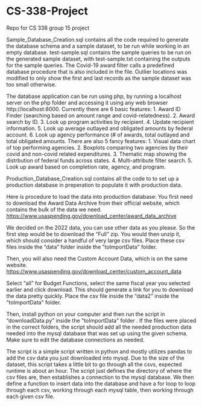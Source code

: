# CS-338-Project
Repo for CS 338 group 15 project

Sample_Database_Creation.sql contains all the code required to generate the database schema and a sample dataset, to be run while working in an empty database.
test-sample.sql contains the sample queries to be run on the generated sample dataset, with test-sample.txt containing the outputs for the sample queries. The Covid-19 award filter calls a predefined database procedure that is also included in the file. Outlier locations was modified to only show the first and last records as the sample dataset was too small otherwise.

The database application can be run using php, by running a localhost server on the php folder and accessing it using any web browser http://localhost:8000.
Currently there are 6 basic features: 1. Award ID Finder (searching based on amount range and covid-relatedness). 2. Award search by ID. 3. Look up program activities by recipient. 4. Update recipient information. 5. Look up average outlayed and obligated amounts by federal account. 6. Look up agency performance (# of awards, total outlayed and total obligated amounts.
There are also 5 fancy features: 1. Visual data chart of top performing agencies. 2. Boxplots comparing two agencies by their covid and non-covid related expenditures. 3. Thematic map showing the distrbution of federal funds across states. 4. Multi-attribute filter search. 5. Look up award based on completion rate, agency, and program.

Production_Database_Creation.sql contains all the code to to set up a production database in preperation to populate it with production data.

Here is procedure to load the data into production database:
You first need to download the Award Data Archive from their official website, which contains the bulk of the data we need. 
https://www.usaspending.gov/download_center/award_data_archive

We decided on the 2022 data, you can use other data as you please. So the first step would be to download the “Full” zip. You would then unzip it, which should consider a handful of very large csv files. Place these csv files inside the “data” folder inside the "toImportData" folder.

Then, you will also need the Custom Account Data, which is on the same website.
https://www.usaspending.gov/download_center/custom_account_data

Select “all” for Budget Functions, select the same fiscal year you selected earlier and click download. This should generate a link for you to download the data pretty quickly. Place the csv file inside the “data2” inside the "toImportData" folder.

Then, install python on your computer and then run the script in “downloadData.py” inside the "toImportData" folder . If the files were placed in the correct folders, the script should add all the needed production data needed into the mysql database that was set up using the given schema. Make sure to edit the database connections as needed.

The script is a simple script written in python and mostly utilizes pandas to add the csv data you just downloaded into mysql. Due to the size of the dataset, this script takes a little bit to go through all the csvs, expected runtime is about an hour. The script just defines the directory of where the csv files are, then establishes a connection to the mysql database. We then define a function to insert data into the database and have a for loop to loop through each csv, working through each mysql table, then working through each given csv file.
